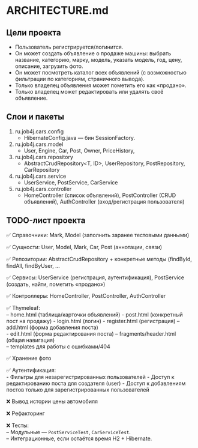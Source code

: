 # ARCHITECTURE.md

## Цели проекта
- Пользователь регистрируется/логинится.
- Он может создать объявление о продаже машины: выбрать название, категорию, марку, модель, указать модель, год, цену, описание, загрузить фото.
- Он может посмотреть каталог всех объявлений (с возможностью фильтрации по категориям, страничного вывода).
- Только владелец объявления может пометить его как «продано».
- Только владелец может редактировать или удалять своё объявление.

## Слои и пакеты
1. ru.job4j.cars.config
   - HibernateConfig.java — бин SessionFactory.
2. ru.job4j.cars.model
   - User, Engine, Car, Post, Owner, PriceHistory, 
3. ru.job4j.cars.repository
   - AbstractCrudRepository<T, ID>, UserRepository, PostRepository, CarRepository
4. ru.job4j.cars.service
   - UserService, PostService, CarService
5. ru.job4j.cars.controller
   - HomeController (список объявлений), PostController (CRUD объявлений), AuthController (вход/регистрация пользователя)

## TODO-лист проекта

✅ Справочники: Mark, Model (заполнить заранее тестовыми данными)

✅ Сущности: User, Model, Mark, Car, Post (аннотации, связи)

✅ Репозитории: AbstractCrudRepository + конкретные методы (findById, findAll, findByUser, …

✅ Сервисы: UserService (регистрация, аутентификация), PostService (создать, найти, пометить «продано»)

✅ Контроллеры: HomeController, PostController, AuthController

✅ Thymeleaf:  
    – home.html (таблица/карточки объявлений)
    - post.html (конкретный пост на продажу)
    - login.html (логин)
    - register.html (регистрация)
    – add.html (форма добавления поста)  
    - edit.html (форма редактирования поста)
    – fragments/header.html (общая навигация)  
    – templates для работы с ошибками/404
    
✅ Хранение фото
    
✅ Аутентификация:  
    - Фильтры для незарегистрированных пользователей
    - Доступ к редактированию поста для создателя (user)
    - Доступ к добавлениям постов только для зарегистрированных пользователей

❌ Вывод истории цены автомобиля

❌ Рефакторинг

❌ Тесты:  
    – Модульные — `PostServiceTest`, `CarServiceTest`.  
    – Интеграционные, если остаётся время H2 + Hibernate.

